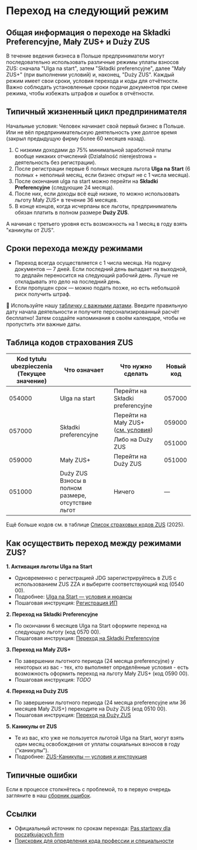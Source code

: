 # Переход на следующий режим

## Общая информация о переходе на Składki Preferencyjne, Mały ZUS+ и Duży ZUS

В течение ведения бизнеса в Польше предприниматели могут последовательно использовать различные режимы уплаты взносов ZUS: сначала "Ulga na start", затем "Składki preferencyjne", далее "Mały ZUS+" (при выполнении условий) и, наконец, "Duży ZUS". Каждый режим имеет свои сроки, условия перехода и коды для отчётности. Важно соблюдать установленные сроки подачи документов при смене режима, чтобы избежать штрафов и ошибок в отчётности.

## Типичный жизненный цикл предпринимателя

Начальные условия: Человек начинает свой первый бизнес в Польше. Или не вёл предпринимательскую деятельность уже долгое время (закрыл предыдущую фирму более 60 месяцев назад).

1. С низкими доходами до 75% минимальной заработной платы вообще никаких отчислений (Działalność nierejestrowa = деятельность без регистрации).
2. После регистрации первые 6 полных месяцев льгота **Ulga na Start** (6 полных + неполный месяц, если бизнес открыт не с 1 числа месяца).
3. После окончания ulga na start можно перейти на **Składki Preferencyjne** (следующие 24 месяца).
4. После них, если доходы всё ещё низкие, то можно использовать льготу Mały ZUS+ в течение 36 месяцев.
5. В конце концов, когда исчерпаны все льготы, предприниматель обязан платить в полном размере **Duży ZUS**.

А начиная с третьего уровня есть возможность на 1 месяц в году взять "каникулы от ZUS".

## Сроки перехода между режимами

- Переход всегда осуществляется с 1 числа месяца. На подачу документов — 7 дней. Если последний день выпадает на выходной, то дедлайн переносится на следующий рабочий день. Лучше не откладывать это дело на последний день.
- Если пропущен срок — можно подать позже, но есть небольшой риск получить штраф.

📅 Используйте нашу [табличку с важными датами][3]. Введите правильную дату начала деятельности и получите персонализированный расчёт бесплатно! Затем создайте напоминания в своём календаре, чтобы не пропустить эти важные даты.

## Таблица кодов страхования ZUS

<table>
  <thead>
    <tr>
      <th>Kod tytułu ubezpieczenia<br/>(Текущее значение)</th>
      <th>Что означает</th>
      <th>Что нужно сделать</th>
      <th>Новый код</th>
    </tr>
  </thead>
  <tbody>
    <tr>
      <td class="border-r">054000</td>
      <td class="border-r">Ulga na start</td>
      <td class="border-r">Перейти на Składki preferencyjne</td>
      <td >057000</td>
    </tr>
    <tr>
      <td rowspan="2" class="border-r">057000</td>
      <td rowspan="2" class="border-r valign-center">Składki preferencyjne</td>
      <td class="border-r">Перейти на Mały ZUS+ <br/>(<a href="#8">см. условия</a>)</td>
      <td>059000</td>
    </tr>
    <tr>
      <td class="border-r">Либо на Duży ZUS</td>
      <td>051000</td>
    </tr>
    <tr>
      <td class="border-r">059000</td>
      <td class="border-r">Mały ZUS+</td>
      <td class="border-r">Перейти на Duży ZUS</td>
      <td>051000</td>
    </tr>
    <tr>
      <td class="border-r">051000</td>
      <td class="border-r">Duży ZUS <br/> Взносы в полном размере, отсутствие льгот</td>
      <td class="border-r">Ничего</td>
      <td>—</td>
    </tr>
  </tbody>
</table>

Ещё больше кодов см. в таблице [Список страховых кодов ZUS](https://docs.google.com/spreadsheets/d/1XPcCJwR_58Lxe6Q1ATDbAGNuTvxJdLIRSt3M663ZS6M/edit?gid=848701444#gid=848701444) (2025).

## Как осуществить переход между режимами ZUS?

**1. Активация льготы Ulga na Start**
- Одновременно с регистрацией JDG зарегистрируйтесь в ZUS с использованием ZUS ZZA и выберите соответствующий код (0540 00).
- Подробнее: [Ulga na Start — условия и нюансы](zus_ulga_na_start.md)
- Пошаговая инструкция: [Регистрация ИП](registration_jdg.md)

**2. Переход на Składki Preferencyjne**

- По окончании 6 месяцев Ulga na Start оформите переход на следующую льготу (код 0570 00).
- Пошаговая инструкция: [Переход на Składki Preferencyjne](zus_obnizone_skladki.md)

**3. Переход на Mały ZUS+**

- По завершении льготного периода (24 месяца preferencyjne) у некоторых из вас - тех, кто выполняет определённые условия - есть возможность оформить переход на льготу Mały ZUS+ (код 0590 00).
- Пошаговая инструкция: _TODO_

**4. Переход на Duży ZUS**

- По завершении льготного периода (24 месяца preferencyjne или 36 месяцев Mały ZUS+) переходите на Duży ZUS (код 0510 00).
- Пошаговая инструкция: [Переход на Duży ZUS](zus_duzy.md)

**5. Каникулы от ZUS**

- Те из вас, кто уже не пользуется льготой Ulga na Start, могут взять один месяц освобождения от уплаты социальных взносов в году ("каникулы").
- Подробнее: [ZUS-Каникулы — условия и инструкция](zus_vacation.md)

## Типичные ошибки

Если в процессе столкнётесь с проблемой, то в первую очередь загляните в наш [сборник ошибок][1].

## Ссылки

- Официальный источник по срокам перехода: [Pas startowy dla początkujących firm](https://www.gov.pl/web/rozwoj-technologia/pas-startowy-dla-poczatkujacych-firm)
- [Поисковик для определения кода профессии и специальности](https://psz.praca.gov.pl/rynek-pracy/bazy-danych/klasyfikacja-zawodow-i-specjalnosci/wyszukiwarka-opisow-zawodow)

[1]: zus_errors.md
[3]: https://docs.google.com/spreadsheets/d/1UGRsxqBA7DoO3wNmzuvD8TxAsqiIv_jhyw38wQfaH10/edit
[8]: https://www.biznes.gov.pl/pl/portal/00284
